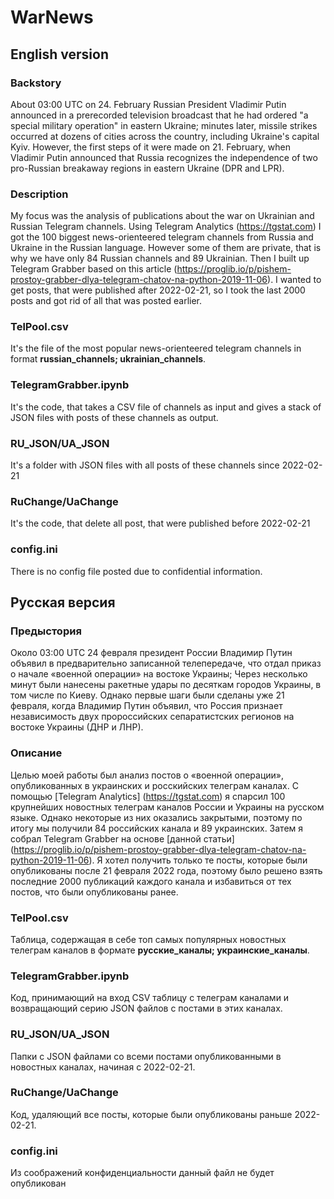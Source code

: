 # WarNews
## English version
### Backstory
About 03:00 UTC on 24. February Russian President Vladimir Putin announced in a prerecorded television broadcast that he had ordered "a special military operation" in eastern Ukraine; minutes later, missile strikes occurred at dozens of cities across the country, including Ukraine's capital Kyiv. However, the first steps of it were made on 21. February, when Vladimir Putin announced that Russia recognizes the independence of two pro-Russian breakaway regions in eastern Ukraine (DPR and LPR).  
### Description
My focus was the analysis of publications about the war on Ukrainian and Russian Telegram channels. Using Telegram Analytics (https://tgstat.com) I got the 100 biggest news-orienteered telegram channels from Russia and Ukraine in the Russian language. However some of them are private, that is why we have only 84 Russian channels and 89 Ukrainian. Then I built up Telegram Grabber based on this article (https://proglib.io/p/pishem-prostoy-grabber-dlya-telegram-chatov-na-python-2019-11-06). I wanted to get posts, that were published after 2022-02-21, so I took the last 2000 posts and got rid of all that was posted earlier.
### TelPool.csv
It's the file of the most popular news-orienteered telegram channels in format **russian_channels; ukrainian_channels**.
### TelegramGrabber.ipynb
It's the code, that takes a CSV file of channels as input and gives a stack of JSON files with posts of these channels as output.
### RU_JSON/UA_JSON
It's a folder with JSON files with all posts of these channels since 2022-02-21
### RuChange/UaChange
It's the code, that delete all post, that were published before 2022-02-21
### config.ini
There is no config file posted due to confidential information.
## Русская версия
### Предыстория
Около 03:00 UTC 24 февраля президент России Владимир Путин объявил в предварительно записанной телепередаче, что отдал приказ о начале «военной операции» на востоке Украины; Через несколько минут были нанесены ракетные удары по десяткам городов Украины, в том числе по Киеву. Однако первые шаги были сделаны уже 21 февраля, когда Владимир Путин объявил, что Россия признает независимость двух пророссийских сепаратистских регионов на востоке Украины (ДНР и ЛНР).
### Описание
Целью моей работы был анализ постов о «военной операции», опубликованных в украинских и росскийских телеграм каналах. С помощью [Telegram Analytics] (https://tgstat.com) я спарсил 100 крупнейших новостных телеграм каналов России и Украины на русском языке. Однако некоторые из них оказались закрытыми, поэтому по итогу мы получили 84 российских канала и 89 украинских. Затем я собрал Telegram Grabber на основе [данной статьи] (https://proglib.io/p/pishem-prostoy-grabber-dlya-telegram-chatov-na-python-2019-11-06). Я хотел получить только те посты, которые были опубликованы после 21 февраля 2022 года, поэтому было решено взять последние 2000 публикаций каждого канала и избавиться от тех постов, что были опубликованы ранее.
### TelPool.csv
Таблица, содержащая в себе топ самых популярных новостных телеграм каналов в формате **русские_каналы; украинские_каналы**.
### TelegramGrabber.ipynb
Код, принимающий на вход CSV таблицу с телеграм каналами и возвращающий серию JSON файлов с постами в этих каналах.
### RU_JSON/UA_JSON
Папки с JSON файлами со всеми постами опубликованными в новостных каналах, начиная с 2022-02-21.
### RuChange/UaChange
Код, удаляющий все посты, которые были опубликованы раньше 2022-02-21.
### config.ini
Из соображений конфиденциальности данный файл не будет опубликован
